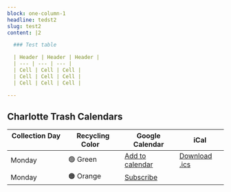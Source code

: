 ```yaml
---
block: one-column-1
headline: tedst2
slug: test2
content: |2

  ### Test table

  | Header | Header | Header |
  | --- | --- | --- |
  | Cell | Cell | Cell |
  | Cell | Cell | Cell |
  | Cell | Cell | Cell |

---
```

## Charlotte Trash Calendars

| Collection Day &nbsp;&nbsp;&nbsp;&nbsp;&nbsp;| Recycling Color   &nbsp;&nbsp;| Google Calendar | iCal | 
| ---  | ---  | ---  | --- |
| Monday      | 🟢 Green       | [Add to calendar](https://calendar.google.com/calendar/u/0?cid=M3RjNmRuYm1wcmRnM3Ywc2xzZXRidmV0aWtAZ3JvdXAuY2FsZW5kYXIuZ29vZ2xlLmNvbQ)  | [Download .ics](https://calendar.google.com/calendar/ical/3tc6dnbmprdg3v0slsetbvetik%40group.calendar.google.com/public/basic.ics)
| Monday      | 🟠 Orange      | [Subscribe]()      |
